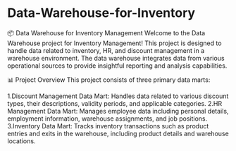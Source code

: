 # Data-Warehouse-for-Inventory

📦 Data Warehouse for Inventory Management
Welcome to the Data Warehouse project for Inventory Management! This project is designed to handle data related to inventory, HR, and discount management in a warehouse environment. The data warehouse integrates data from various operational sources to provide insightful reporting and analysis capabilities.

📊 Project Overview
This project consists of three primary data marts:

1.Discount Management Data Mart:
    Handles data related to various discount types, their descriptions, validity periods, and applicable categories.
2.HR Management Data Mart:
    Manages employee data including personal details, employment information, warehouse assignments, and job positions.
3.Inventory Data Mart: 
    Tracks inventory transactions such as product entries and exits in the warehouse, including product details and warehouse locations.
